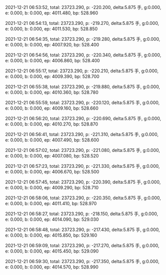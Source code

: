 2021-12-21 06:53:52, total: 23723.290, p: -220.200, delta:5.875 手, g:0.000, e: 0.000, b: 0.000, ep: 4011.480, bp: 528.960

2021-12-21 06:54:13, total: 23723.290, p: -219.270, delta:5.875 手, g:0.000, e: 0.000, b: 0.000, ep: 4011.530, bp: 528.850

2021-12-21 06:54:35, total: 23723.290, p: -219.280, delta:5.875 手, g:0.000, e: 0.000, b: 0.000, ep: 4007.920, bp: 528.400

2021-12-21 06:54:56, total: 23723.290, p: -220.340, delta:5.875 手, g:0.000, e: 0.000, b: 0.000, ep: 4006.860, bp: 528.400

2021-12-21 06:55:17, total: 23723.290, p: -220.210, delta:5.875 手, g:0.000, e: 0.000, b: 0.000, ep: 4009.390, bp: 528.700

2021-12-21 06:55:38, total: 23723.290, p: -219.880, delta:5.875 手, g:0.000, e: 0.000, b: 0.000, ep: 4010.360, bp: 528.780

2021-12-21 06:55:59, total: 23723.290, p: -220.120, delta:5.875 手, g:0.000, e: 0.000, b: 0.000, ep: 4009.160, bp: 528.660

2021-12-21 06:56:20, total: 23723.290, p: -220.690, delta:5.875 手, g:0.000, e: 0.000, b: 0.000, ep: 4010.270, bp: 528.870

2021-12-21 06:56:41, total: 23723.290, p: -221.310, delta:5.875 手, g:0.000, e: 0.000, b: 0.000, ep: 4007.490, bp: 528.600

2021-12-21 06:57:02, total: 23723.290, p: -221.080, delta:5.875 手, g:0.000, e: 0.000, b: 0.000, ep: 4007.080, bp: 528.520

2021-12-21 06:57:23, total: 23723.290, p: -221.330, delta:5.875 手, g:0.000, e: 0.000, b: 0.000, ep: 4006.670, bp: 528.500

2021-12-21 06:57:45, total: 23723.290, p: -220.390, delta:5.875 手, g:0.000, e: 0.000, b: 0.000, ep: 4009.290, bp: 528.710

2021-12-21 06:58:06, total: 23723.290, p: -220.350, delta:5.875 手, g:0.000, e: 0.000, b: 0.000, ep: 4011.410, bp: 528.970

2021-12-21 06:58:27, total: 23723.290, p: -218.150, delta:5.875 手, g:0.000, e: 0.000, b: 0.000, ep: 4014.090, bp: 529.030

2021-12-21 06:58:48, total: 23723.290, p: -217.430, delta:5.875 手, g:0.000, e: 0.000, b: 0.000, ep: 4015.850, bp: 529.160

2021-12-21 06:59:09, total: 23723.290, p: -217.270, delta:5.875 手, g:0.000, e: 0.000, b: 0.000, ep: 4015.450, bp: 529.090

2021-12-21 06:59:30, total: 23723.290, p: -217.350, delta:5.875 手, g:0.000, e: 0.000, b: 0.000, ep: 4014.570, bp: 528.990